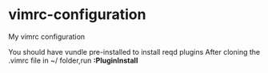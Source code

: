 # vimrc-configuration
My vimrc configuration

You should have vundle pre-installed to install reqd plugins
After cloning the .vimrc file in ~/ folder,run <b>:PluginInstall</b>
